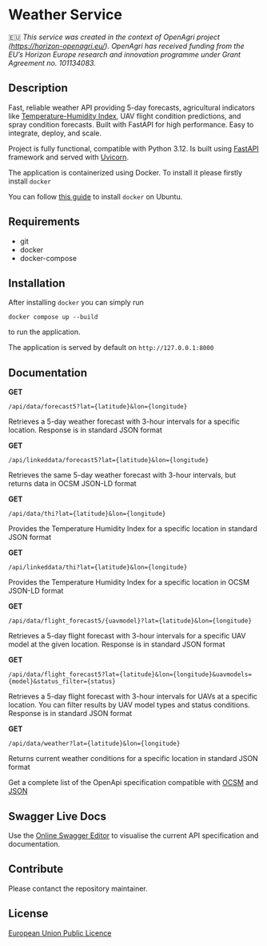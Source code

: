 # Weather Service

🇪🇺 *This service was created in the context of OpenAgri project (https://horizon-openagri.eu/). OpenAgri has received funding from the EU’s Horizon Europe research and innovation programme under Grant Agreement no. 101134083.*

## Description
Fast, reliable weather API providing 5-day forecasts, agricultural indicators like
[Temperature-Humidity Index](https://www.pericoli.com/en/temperature-humidity-index-what-you-need-to-know-about-it/),
UAV flight condition predictions, and spray condition forecasts. Built with FastAPI for high performance.
Easy to integrate, deploy, and scale.


Project is fully functional, compatible with Python 3.12.
Is built using [FastAPI](https://fastapi.tiangolo.com/) framework and served with [Uvicorn](https://www.uvicorn.org).

The application is containerized using Docker. To install it please firstly install `docker`

You can follow [this guide](https://docs.docker.com/engine/install/ubuntu/) to install `docker` on Ubuntu.

## Requirements
- git
- docker
- docker-compose

## Installation
After installing `docker` you can simply run

```
docker compose up --build
```

to run the application.

The application is served by default on `http://127.0.0.1:8000`

## Documentation

**GET**
```
/api/data/forecast5?lat={latitude}&lon={longitude}
```
Retrieves a 5-day weather forecast with 3-hour intervals for a specific location. Response is in standard JSON format

**GET**
```
/api/linkeddata/forecast5?lat={latitude}&lon={longitude}
```
Retrieves the same 5-day weather forecast with 3-hour intervals, but returns data in OCSM JSON-LD format

**GET**
```
/api/data/thi?lat={latitude}&lon={longitude}
```
Provides the Temperature Humidity Index for a specific location in standard JSON format

**GET**
```
/api/linkeddata/thi?lat={latitude}&lon={longitude}
```
Provides the Temperature Humidity Index for a specific location in OCSM JSON-LD format

**GET**
```
/api/data/flight_forecast5/{uavmodel}?lat={latitude}&lon={longitude}
```
Retrieves a 5-day flight forecast with 3-hour intervals for a specific UAV model at the given location.
Response is in standard JSON format

**GET**
```
/api/data/flight_forecast5?lat={latitude}&lon={longitude}&uavmodels={model}&status_filter={status}
```
Retrieves a 5-day flight forecast with 3-hour intervals for UAVs at a specific location.
You can filter results by UAV model types and status conditions. Response is in standard JSON format


**GET**
```
/api/data/weather?lat={latitude}&lon={longitude}
```
Returns current weather conditions for a specific location in standard JSON format

Get a complete list of the OpenApi specification compatible with [OCSM](OCSM.md) and [JSON](API.md)

## Swagger Live Docs
Use the [Online Swagger Editor](https://editor-next.swagger.io/?url=[https://raw.githubusercontent.com/agstack/weather-service/refs/heads/doc/document-api/openapi.yml](https://raw.githubusercontent.com/agstack/openagri-weather-service/refs/heads/main/openapi.yml)) to visualise the current API specification and documentation.

## Contribute

Please contanct the repository maintainer.

## License

[European Union Public Licence](LICENSE)







